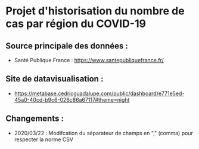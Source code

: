 # Projet d'historisation du nombre de cas par région du COVID-19

## Source principale des données :
 - Santé Publique France : https://www.santepubliquefrance.fr/
 
## Site de datavisualisation :
 - https://metabase.cedricguadalupe.com/public/dashboard/e771e5ed-45a0-40cd-b9c6-026c86a67117#theme=night

## Changements :
 - 2020/03/22 : Modifcation du séparateur de champs en "," (comma) pour respecter la norme CSV